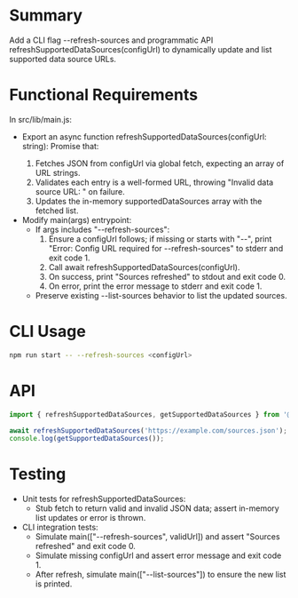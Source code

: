 # Summary
Add a CLI flag --refresh-sources and programmatic API refreshSupportedDataSources(configUrl) to dynamically update and list supported data source URLs.

# Functional Requirements

In src/lib/main.js:
- Export an async function refreshSupportedDataSources(configUrl: string): Promise<void> that:
  1. Fetches JSON from configUrl via global fetch, expecting an array of URL strings.
  2. Validates each entry is a well-formed URL, throwing "Invalid data source URL: <entry>" on failure.
  3. Updates the in-memory supportedDataSources array with the fetched list.
- Modify main(args) entrypoint:
  - If args includes "--refresh-sources":
    1. Ensure a configUrl follows; if missing or starts with "--", print "Error: Config URL required for --refresh-sources" to stderr and exit code 1.
    2. Call await refreshSupportedDataSources(configUrl).
    3. On success, print "Sources refreshed" to stdout and exit code 0.
    4. On error, print the error message to stderr and exit code 1.
  - Preserve existing --list-sources behavior to list the updated sources.

# CLI Usage

```bash
npm run start -- --refresh-sources <configUrl>
```

# API

```js
import { refreshSupportedDataSources, getSupportedDataSources } from '@xn-intenton-z2a/repository0-crucible';

await refreshSupportedDataSources('https://example.com/sources.json');
console.log(getSupportedDataSources());
```

# Testing

- Unit tests for refreshSupportedDataSources:
  - Stub fetch to return valid and invalid JSON data; assert in-memory list updates or error is thrown.
- CLI integration tests:
  - Simulate main(["--refresh-sources", validUrl]) and assert "Sources refreshed" and exit code 0.
  - Simulate missing configUrl and assert error message and exit code 1.
  - After refresh, simulate main(["--list-sources"]) to ensure the new list is printed.
